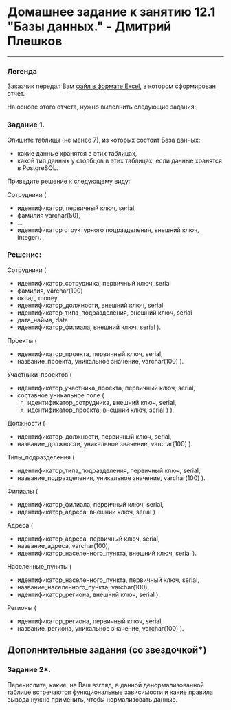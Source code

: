# Домашнее задание к занятию 12.1 "Базы данных." - Дмитрий Плешков

---
### Легенда

Заказчик передал Вам [файл в формате Excel](https://github.com/netology-code/sdb-homeworks/blob/main/resources/hw-12-1.xlsx), в котором сформирован отчет. 

На основе этого отчета, нужно выполнить следующие задания: 

### Задание 1.

Опишите таблицы (не менее 7), из которых состоит База данных:

- какие данные хранятся в этих таблицах,
- какой тип данных у столбцов в этих таблицах, если данные хранятся в PostgreSQL.

Приведите решение к следующему виду:

Сотрудники (

- идентификатор, первичный ключ, serial,
- фамилия varchar(50),
- ...
- идентификатор структурного подразделения, внешний ключ, integer).

### Решение: ###

Сотрудники (
- идентификатор_сотрудника, первичный ключ, serial
- фамилия, varchar(100)
- оклад, money 
- идентификатор_должности, внешний ключ, serial
- идентификатор_типа_подразделения, внешний ключ, serial
- дата_найма, date
- идентификатор_филиала, внешний ключ, serial ).

Проекты (
- идентификатор_проекта, первичный ключ, serial,
- название_проекта, уникальное значение, varchar(100) ).

Участники_проектов (
- идентификатор_участника_проекта, первичный ключ, serial,
- составное уникальное поле (
  - идентификатор_сотрудника, внешний ключ, serial,
  - идентификатор_проекта, внешний ключ, serial )
).

Должности (
- идентификатор_должности, первичный ключ, serial,
- название_должности, уникальное значение, varchar(100) ).

Типы_подразделения (
- идентификатор_типа_подразделения, первичный ключ, serial,
- название_подразделения, уникальное значение, varchar(100) ).

Филиалы (
- идентификатор_филиала, первичный ключ, serial,
- идентификатор_адреса, внешний ключ, serial )

Адреса (
- идентификатор_адреса, первичный ключ, serial,
- название_адреса, varchar(100), 
- идентификатор_населенного_пункта, внешний ключ, serial ).

Населенные_пункты (
- идентификатор_населенного_пункта, первичный ключ, serial,
- название_населенного_пункта, varchar(100),
- идентификатор_региона, внешний ключ, serial ).

Регионы (
- идентификатор_региона, первичный ключ, serial,
- название_региона, уникальное значение, varchar(100) ).



## Дополнительные задания (со звездочкой*)

### Задание 2*.

Перечислите, какие, на Ваш взгляд, в данной денормализованной таблице встречаются функциональные зависимости и какие правила вывода нужно применить, чтобы нормализовать данные.
